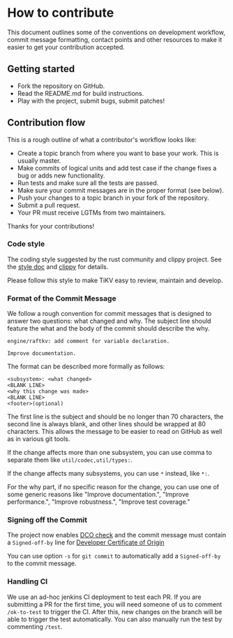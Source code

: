 # How to contribute

This document outlines some of the conventions on development workflow, commit message formatting, contact points and other
resources to make it easier to get your contribution accepted.

## Getting started

- Fork the repository on GitHub.
- Read the README.md for build instructions.
- Play with the project, submit bugs, submit patches!

## Contribution flow

This is a rough outline of what a contributor's workflow looks like:

- Create a topic branch from where you want to base your work. This is usually master.
- Make commits of logical units and add test case if the change fixes a bug or adds new functionality.
- Run tests and make sure all the tests are passed.
- Make sure your commit messages are in the proper format (see below).
- Push your changes to a topic branch in your fork of the repository.
- Submit a pull request.
- Your PR must receive LGTMs from two maintainers.

Thanks for your contributions!

### Code style

The coding style suggested by the rust community and clippy project. See the [style doc](https://aturon.github.io/README.html) and [clippy](https://github.com/Manishearth/rust-clippy) for details.

Please follow this style to make TiKV easy to review, maintain and develop.

### Format of the Commit Message

We follow a rough convention for commit messages that is designed to answer two
questions: what changed and why. The subject line should feature the what and
the body of the commit should describe the why.

```
engine/raftkv: add comment for variable declaration.

Improve documentation.
```

The format can be described more formally as follows:

```
<subsystem>: <what changed>
<BLANK LINE>
<why this change was made>
<BLANK LINE>
<footer>(optional)
```

The first line is the subject and should be no longer than 70 characters, the
second line is always blank, and other lines should be wrapped at 80 characters.
This allows the message to be easier to read on GitHub as well as in various
git tools.

If the change affects more than one subsystem, you can use comma to separate them like `util/codec,util/types:`.

If the change affects many subsystems, you can use ```*``` instead, like ```*:```.

For the why part, if no specific reason for the change,
you can use one of some generic reasons like "Improve documentation.",
"Improve performance.", "Improve robustness.", "Improve test coverage."

### Signing off the Commit

The project now enables [DCO check](https://github.com/probot/dco#how-it-works) and the commit message must contain a `Signed-off-by` line for [Developer Certificate of Origin](https://developercertificate.org/)

You can use option `-s` for `git commit` to automatically add a `Signed-off-by` to the commit message. 

### Handling CI

We use an ad-hoc jenkins CI deployment to test each PR. If you are submitting a
PR for the first time, you will need someone of us to comment `/ok-to-test` to
trigger the CI. After this, new changes on the branch will be able to trigger
the test automatically. You can also manually run the test by commenting
`/test`.

